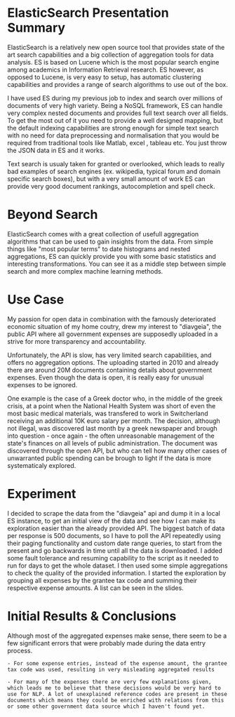 ElasticSearch Presentation Summary
==================================
ElasticSearch is a relatively new open source tool that provides state of the art search capabilities and a big collection of aggregation tools for data analysis. ES is based on Lucene which is the most popular search engine among academics in Information Retrieval research. ES however, as opposed to Lucene, is very easy to setup, has automatic clustering capabilities and provides a range of search algorithms to use out of the box. 

I have used ES during my previous job to index and search over millions of documents of very high variety. Being a NoSQL framework, ES can handle very complex nested documents and provides full text search over all fields. To get the most out of it you need to provide a well designed mapping, but the default indexing capabilities are strong enough for simple text search with no need for data preprocessing and normalisation that you would be required from traditional tools like Matlab, excel , tableau etc. You just throw the JSON data in ES and it works.

Text search is usualy taken for granted or overlooked, which leads to really bad examples of search engines (ex. wikipedia, typical forum and domain specific search boxes), but with a very small amount of work ES can provide very good document rankings, autocompletion and spell check.

Beyond Search
=============
ElasticSearch comes with a great collection of usefull aggregation algorithms that can be used to gain insights from the data. From simple things like "most popular terms" to date histograms and nested aggregations, ES can quickly provide you with some basic statistics and interesting transformations. You can see it as a middle step between simple search and more complex machine learning methods.

Use Case
========
My passion for open data in combination with the famously deteriorated economic situation of my home coutry, drew my interest to "diavgeia", the public API where all government expenses are supposedly uploaded in a strive for more transparency and accountability. 

Unfortunately, the API is slow, has very limited search capabilities, and offers no aggregation options. The uploading started in 2010 and already there are around 20M documents containing details about government expenses. Even though the data is open, it is really easy for unusual expenses to be ignored.

One example is the case of a Greek doctor who, in the middle of the greek crisis, at a point when the National Health System was short of even the most basic medical materials, was transfered to work in Switcherland receiving an additional 10K euro salary per month. The decision, although not illegal, was discovered last month by a greek newspaper and brough into question - once again - the often unreasonable management of the state's finances on all levels of public administration. The document was discovered through the open API, but who can tell how many other cases of unwarranted public spending can be brough to light if the data is more systematicaly explored.

Experiment
==========
I decided to scrape the data from the "diavgeia" api and dump it in a local ES instance, to get an initial view of the data and see how I can make its exploration easier than the already provided API. The biggest batch of data per response is 500 documents, so I have to poll the API repeatedly using their paging functionality and custom date range queries, to start from the present and go backwards in time until all the data is downloaded. I added some fault tolerance and resuming capability to the script as it needed to run for days to get the whole dataset. I then used some simple aggregations to check the quality of the provided information. I started the exploration by grouping all expenses by the grantee tax code and summing their respective expense amounts. A list can be seen in the slides.

Initial Results & Conclusions
=============================
Although most of the aggregated expenses make sense, there seem to be a few significant errors that were probably made during the data entry process.

    - For some expense entries, instead of the expense amount, the grantee tax code was used, resulting in very misleading aggregated results

    - For many of the expenses there are very few explanations given, which leads me to believe that these decisions would be very hard to use for NLP. A lot of unexplained reference codes are present in these documents which means they could be enriched with relations from this or some other government data source which I haven't found yet.







